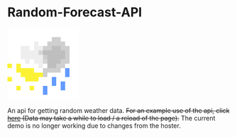 # Random-Forecast-API
![Icon](https://raw.githubusercontent.com/JuNi4/Random-Forecast-API/main/icon.png)

An api for getting random weather data.
~~For an example use of the api, click [here](https://random-forecast.juni7.repl.co)
(Data may take a while to load / a reload of the page).~~
The current demo is no longer working due to changes from the hoster.
